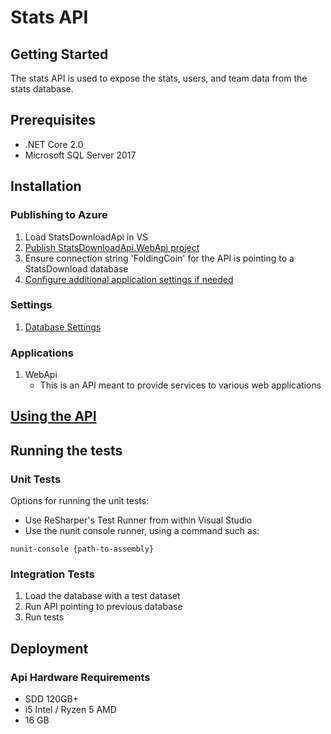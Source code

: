# Stats API

## Getting Started

The stats API is used to expose the stats, users, and team data from the stats database.

## Prerequisites

* .NET Core 2.0
* Microsoft SQL Server 2017

## Installation

### Publishing to Azure

1. Load StatsDownloadApi in VS
2. [Publish StatsDownloadApi.WebApi project](https://docs.microsoft.com/en-us/aspnet/core/host-and-deploy/azure-apps/?view=aspnetcore-2.1)
3. Ensure connection string 'FoldingCoin' for the API is pointing to a StatsDownload database
4. [Configure additional application settings if needed](#settings)

### Settings

1. [Database Settings](SettingsConfiguration.md#stats-download-database-connection-settings)	

### Applications

1. WebApi
	* This is an API meant to provide services to various web applications

## [Using the API](StatsDownloadApi.UsingTheApi.md)
	
## Running the tests

### Unit Tests

Options for running the unit tests:
* Use ReSharper's Test Runner from within Visual Studio
* Use the nunit console runner, using a command such as:
```
nunit-console {path-to-assembly}
```
	
### Integration Tests

1. Load the database with a test dataset
2. Run API pointing to previous database
3. Run tests
	
## Deployment

### Api Hardware Requirements

* SDD 120GB+
* i5 Intel / Ryzen 5 AMD
* 16 GB